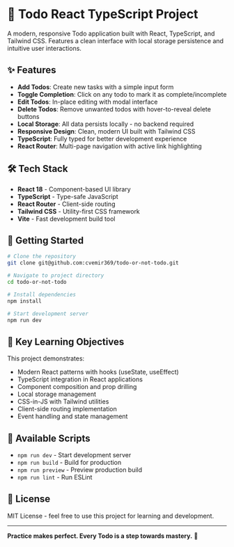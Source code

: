 # 📃 Todo React TypeScript Project

A modern, responsive Todo application built with React, TypeScript, and Tailwind CSS. Features a clean interface with local storage persistence and intuitive user interactions.

## ✨ Features

- **Add Todos**: Create new tasks with a simple input form
- **Toggle Completion**: Click on any todo to mark it as complete/incomplete
- **Edit Todos**: In-place editing with modal interface
- **Delete Todos**: Remove unwanted todos with hover-to-reveal delete buttons
- **Local Storage**: All data persists locally - no backend required
- **Responsive Design**: Clean, modern UI built with Tailwind CSS
- **TypeScript**: Fully typed for better development experience
- **React Router**: Multi-page navigation with active link highlighting

## 🛠️ Tech Stack

- **React 18** - Component-based UI library
- **TypeScript** - Type-safe JavaScript
- **React Router** - Client-side routing
- **Tailwind CSS** - Utility-first CSS framework
- **Vite** - Fast development build tool

## 🚀 Getting Started

```bash
# Clone the repository
git clone git@github.com:cvemir369/todo-or-not-todo.git

# Navigate to project directory
cd todo-or-not-todo

# Install dependencies
npm install

# Start development server
npm run dev
```

## 🎯 Key Learning Objectives

This project demonstrates:

- Modern React patterns with hooks (useState, useEffect)
- TypeScript integration in React applications
- Component composition and prop drilling
- Local storage management
- CSS-in-JS with Tailwind utilities
- Client-side routing implementation
- Event handling and state management

## 🔧 Available Scripts

- `npm run dev` - Start development server
- `npm run build` - Build for production
- `npm run preview` - Preview production build
- `npm run lint` - Run ESLint

## 📝 License

MIT License - feel free to use this project for learning and development.

---

**Practice makes perfect. Every Todo is a step towards mastery.** 🚀
